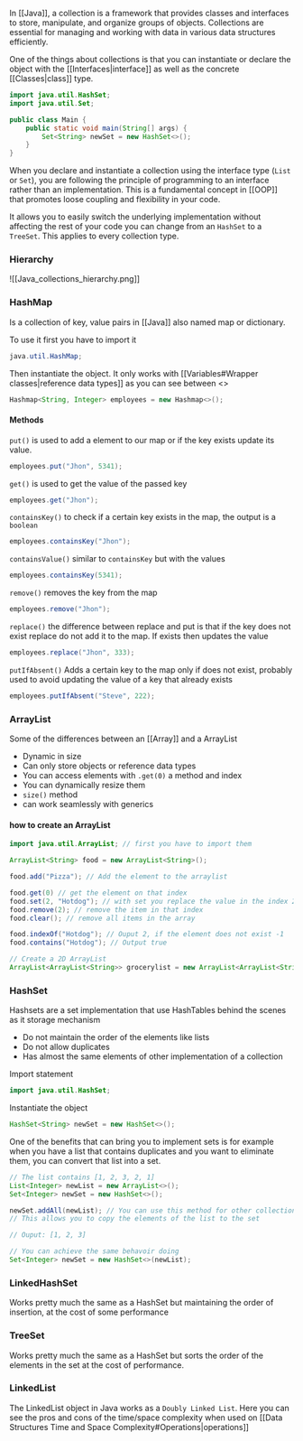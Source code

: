  
In [[Java]], a collection is a framework that provides classes and interfaces to store, manipulate, and organize groups of objects. Collections are essential for managing and working with data in various data structures efficiently.

One of the things about collections is that you can instantiate or declare the object with the [[Interfaces|interface]] as well as the concrete [[Classes|class]] type.

```java
import java.util.HashSet;
import java.util.Set;

public class Main {
	public static void main(String[] args) {
		Set<String> newSet = new HashSet<>();
	}
}
```

When you declare and instantiate a collection using the interface type (`List` or `Set`), you are following the principle of programming to an interface rather than an implementation. This is a fundamental concept in [[OOP]] that promotes loose coupling and flexibility in your code.

It allows you to easily switch the underlying implementation without affecting the rest of your code you can change from an `HashSet` to a `TreeSet`. This applies to every collection type.

### Hierarchy

![[Java_collections_hierarchy.png]]

### HashMap

Is a collection of key, value pairs in [[Java]] also named map or dictionary.

To use it first you have to import it
```java
java.util.HashMap;
```

Then instantiate the object.
It only works with [[Variables#Wrapper classes|reference data types]] as you can see between <>
```java
Hashmap<String, Integer> employees = new Hashmap<>();
```

#### Methods

``put()`` is used to add a element to our map or if the key exists update its value.
```java
employees.put("Jhon", 5341);
```

``get()`` is used to get the value of the passed key
```java
employees.get("Jhon");
```

``containsKey()`` to check if a certain key exists in the map, the output is a ``boolean``
```java
employees.containsKey("Jhon");
```

``containsValue()`` similar to ``containsKey`` but with the values
```java
employees.containsKey(5341);
```

``remove()`` removes the key from the map
```java
employees.remove("Jhon");
```

``replace()`` the difference between replace and put is that if the key does not exist replace do not add it to the map. If exists then updates the value
```java
employees.replace("Jhon", 333);
```

``putIfAbsent()`` Adds a certain key to the map only if does not exist, probably used to avoid updating the value of a key that already exists
```java
employees.putIfAbsent("Steve", 222);
```



### ArrayList

Some of the differences between an [[Array]] and a ArrayList
- Dynamic in size
- Can only store objects or reference data types
- You can access elements with ``.get(0)`` a method and index
- You can dynamically resize them
- ``size()`` method
- can work seamlessly with generics

#### how to create an ArrayList

```java
import java.util.ArrayList; // first you have to import them

ArrayList<String> food = new ArrayList<String>();

food.add("Pizza"); // Add the element to the arraylist

food.get(0) // get the element on that index
food.set(2, "Hotdog"); // with set you replace the value in the index 2 with the new one
food.remove(2); // remove the item in that index
food.clear(); // remove all items in the array

food.indexOf("Hotdog"); // Ouput 2, if the element does not exist -1
food.contains("Hotdog"); // Output true

// Create a 2D ArrayList
ArrayList<ArrayList<String>> grocerylist = new ArrayList<ArrayList<String>>();
```


### HashSet

Hashsets are a set implementation that use HashTables behind the scenes as it storage mechanism 

- Do not maintain the order of the elements like lists
- Do not allow duplicates
- Has almost the same elements of other implementation of a collection

Import statement
```java
import java.util.HashSet;
```

Instantiate the object
```java
HashSet<String> newSet = new HashSet<>();
```

One of the benefits that can bring you to implement sets is for example when you have a list that contains duplicates and you want to eliminate them, you can convert that list into a set.

```java
// The list contains [1, 2, 3, 2, 1]
List<Integer> newList = new ArrayList<>();
Set<Integer> newSet = new HashSet<>();

newSet.addAll(newList); // You can use this method for other collections aswell
// This allows you to copy the elements of the list to the set

// Ouput: [1, 2, 3]

// You can achieve the same behavoir doing
Set<Integer> newSet = new HashSet<>(newList);
```

### LinkedHashSet

Works pretty much the same as a HashSet but maintaining the order of insertion, at the cost of some performance
### TreeSet

Works pretty much the same as a HashSet but sorts the order of the elements in the set at the cost of performance.


### LinkedList

The LinkedList object in Java works as a ``Doubly Linked List``. Here you can see the pros and cons of the time/space complexity when used on [[Data Structures Time and Space Complexity#Operations|operations]] 

